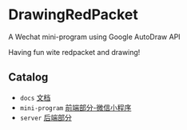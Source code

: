 # DrawingRedPacket

A Wechat mini-program using Google AutoDraw API

Having fun wite redpacket and drawing!

## Catalog

* `docs` [文档](./docs/)
* `mini-program` [前端部分-微信小程序](./mini-program/)
* `server` [后端部分](./server/)

